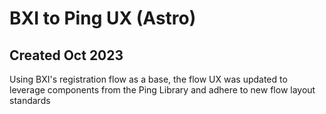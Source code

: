 # BXI to Ping UX (Astro)
## Created Oct 2023

Using BXI's registration flow as a base, the flow UX was updated to leverage components from the Ping Library and adhere to new flow layout standards